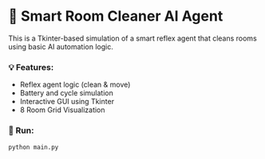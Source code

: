 # 🤖 Smart Room Cleaner AI Agent

This is a Tkinter-based simulation of a smart reflex agent that cleans rooms using basic AI automation logic.

### 💡 Features:
- Reflex agent logic (clean & move)
- Battery and cycle simulation
- Interactive GUI using Tkinter
- 8 Room Grid Visualization

### 🚀 Run:
```bash
python main.py
